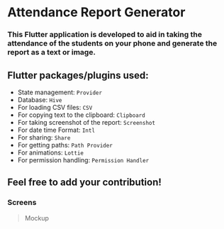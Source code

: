 # Attendance Report Generator

### This Flutter application is developed to aid in taking the attendance of the students on your phone and generate the report as a text or image.

## Flutter packages/plugins used:
- State management: `Provider`
- Database: `Hive`
- For loading CSV files: `CSV`
- For copying text to the clipboard: `Clipboard`
- For taking screenshot of the report: `Screenshot`
- For date time Format: `Intl`
- For sharing: `Share`
- For getting paths: `Path Provider`
- For animations: `Lottie`
- For permission handling: `Permission Handler`

## Feel free to add your contribution!

### Screens
> Mockup
